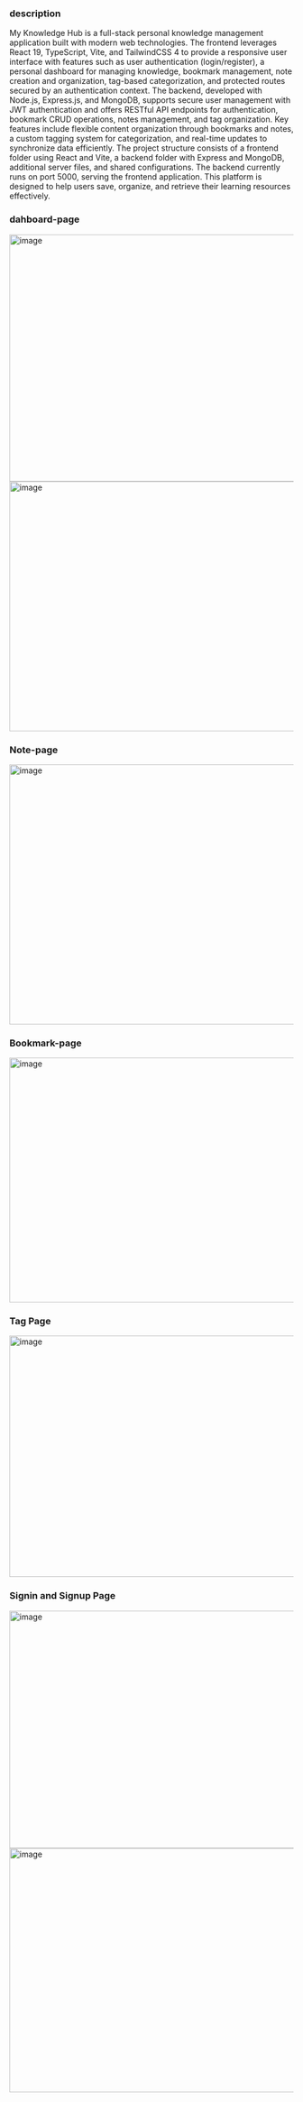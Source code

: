 ### description
My Knowledge Hub is a full-stack personal knowledge management application built with modern web technologies. The frontend leverages React 19, TypeScript, Vite, and TailwindCSS 4 to provide a responsive user interface with features such as user authentication (login/register), a personal dashboard for managing knowledge, bookmark management, note creation and organization, tag-based categorization, and protected routes secured by an authentication context. The backend, developed with Node.js, Express.js, and MongoDB, supports secure user management with JWT authentication and offers RESTful API endpoints for authentication, bookmark CRUD operations, notes management, and tag organization. Key features include flexible content organization through bookmarks and notes, a custom tagging system for categorization, and real-time updates to synchronize data efficiently. The project structure consists of a frontend folder using React and Vite, a backend folder with Express and MongoDB, additional server files, and shared configurations. The backend currently runs on port 5000, serving the frontend application. This platform is designed to help users save, organize, and retrieve their learning resources effectively.

### dahboard-page
<img width="953" height="438" alt="image" src="https://github.com/user-attachments/assets/ccd3fdfa-c7fe-4daa-8a9f-f4aab7333029" />
<img width="944" height="443" alt="image" src="https://github.com/user-attachments/assets/d57b064d-7a6c-486c-8dea-4835db945403" />


### Note-page
<img width="953" height="461" alt="image" src="https://github.com/user-attachments/assets/ff64b09c-2c8c-4ebd-a317-88925e5f6551" />

### Bookmark-page
<img width="957" height="434" alt="image" src="https://github.com/user-attachments/assets/0c8f3714-8cf5-49d4-9fc9-fe944774769e" />

### Tag Page
<img width="958" height="428" alt="image" src="https://github.com/user-attachments/assets/ffa64123-e5d3-4ed8-9c93-a11529901464" />

### Signin and Signup Page
<img width="921" height="421" alt="image" src="https://github.com/user-attachments/assets/989391a5-7bcb-45a3-9fde-5075a3ae16a4" />
<img width="946" height="433" alt="image" src="https://github.com/user-attachments/assets/a6d14d6d-0fd3-4f00-88a1-9c5da0379838" />





